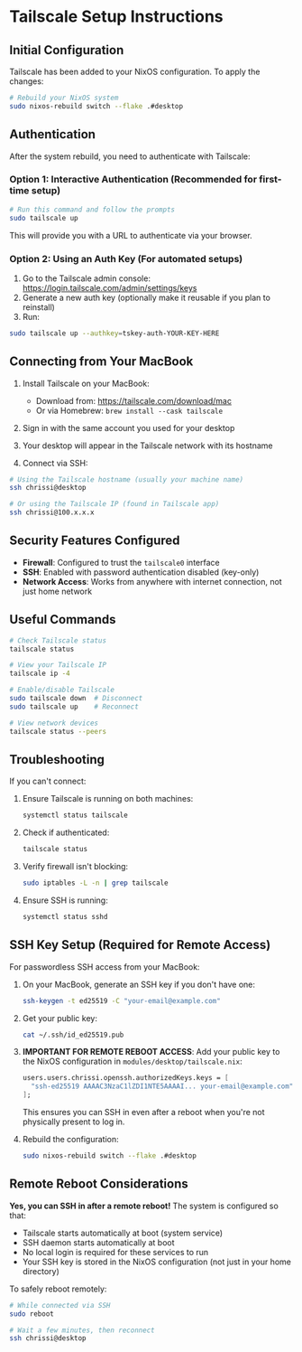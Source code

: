 # Tailscale Setup Instructions

## Initial Configuration

Tailscale has been added to your NixOS configuration. To apply the changes:

```bash
# Rebuild your NixOS system
sudo nixos-rebuild switch --flake .#desktop
```

## Authentication

After the system rebuild, you need to authenticate with Tailscale:

### Option 1: Interactive Authentication (Recommended for first-time setup)

```bash
# Run this command and follow the prompts
sudo tailscale up
```

This will provide you with a URL to authenticate via your browser.

### Option 2: Using an Auth Key (For automated setups)

1. Go to the Tailscale admin console: https://login.tailscale.com/admin/settings/keys
2. Generate a new auth key (optionally make it reusable if you plan to reinstall)
3. Run:

```bash
sudo tailscale up --authkey=tskey-auth-YOUR-KEY-HERE
```

## Connecting from Your MacBook

1. Install Tailscale on your MacBook:
   - Download from: https://tailscale.com/download/mac
   - Or via Homebrew: `brew install --cask tailscale`

2. Sign in with the same account you used for your desktop

3. Your desktop will appear in the Tailscale network with its hostname

4. Connect via SSH:
```bash
# Using the Tailscale hostname (usually your machine name)
ssh chrissi@desktop

# Or using the Tailscale IP (found in Tailscale app)
ssh chrissi@100.x.x.x
```

## Security Features Configured

- **Firewall**: Configured to trust the `tailscale0` interface
- **SSH**: Enabled with password authentication disabled (key-only)
- **Network Access**: Works from anywhere with internet connection, not just home network

## Useful Commands

```bash
# Check Tailscale status
tailscale status

# View your Tailscale IP
tailscale ip -4

# Enable/disable Tailscale
sudo tailscale down  # Disconnect
sudo tailscale up    # Reconnect

# View network devices
tailscale status --peers
```

## Troubleshooting

If you can't connect:

1. Ensure Tailscale is running on both machines:
   ```bash
   systemctl status tailscale
   ```

2. Check if authenticated:
   ```bash
   tailscale status
   ```

3. Verify firewall isn't blocking:
   ```bash
   sudo iptables -L -n | grep tailscale
   ```

4. Ensure SSH is running:
   ```bash
   systemctl status sshd
   ```

## SSH Key Setup (Required for Remote Access)

For passwordless SSH access from your MacBook:

1. On your MacBook, generate an SSH key if you don't have one:
   ```bash
   ssh-keygen -t ed25519 -C "your-email@example.com"
   ```

2. Get your public key:
   ```bash
   cat ~/.ssh/id_ed25519.pub
   ```

3. **IMPORTANT FOR REMOTE REBOOT ACCESS**: Add your public key to the NixOS configuration in `modules/desktop/tailscale.nix`:
   ```nix
   users.users.chrissi.openssh.authorizedKeys.keys = [
     "ssh-ed25519 AAAAC3NzaC1lZDI1NTE5AAAAI... your-email@example.com"
   ];
   ```
   
   This ensures you can SSH in even after a reboot when you're not physically present to log in.

4. Rebuild the configuration:
   ```bash
   sudo nixos-rebuild switch --flake .#desktop
   ```

## Remote Reboot Considerations

**Yes, you can SSH in after a remote reboot!** The system is configured so that:

- Tailscale starts automatically at boot (system service)
- SSH daemon starts automatically at boot
- No local login is required for these services to run
- Your SSH key is stored in the NixOS configuration (not just in your home directory)

To safely reboot remotely:
```bash
# While connected via SSH
sudo reboot

# Wait a few minutes, then reconnect
ssh chrissi@desktop
```
